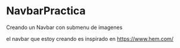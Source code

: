 # NavbarPractica
Creando un Navbar con submenu de imagenes


el navbar que estoy creando es inspirado en https://www.hem.com/
